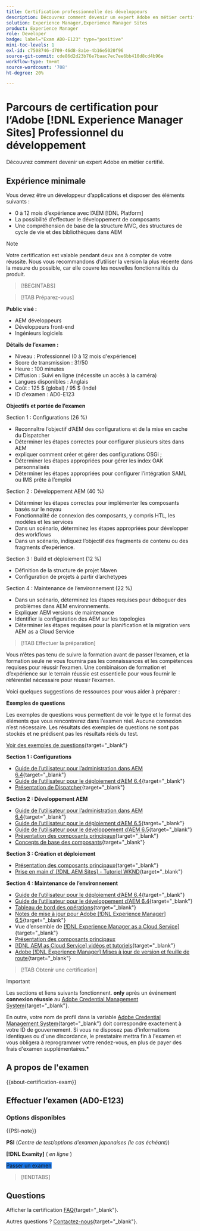 ```yaml
---
title: Certification professionnelle des développeurs
description: Découvrez comment devenir un expert Adobe en métier certifié en [!DNL Experience Manager Sites].
solution: Experience Manager,Experience Manager Sites
product: Experience Manager
role: Developer
badge: label="Exam AD0-E123" type="positive"
mini-toc-levels: 1
exl-id: c7508746-d709-46d8-8a1e-4b16e5020f96
source-git-commit: cde86d2d23b76e7baac7ec7ee6bb410d8cd4b96e
workflow-type: tm+mt
source-wordcount: '708'
ht-degree: 20%

---
```


# Parcours de certification pour l’Adobe [!DNL Experience Manager Sites] Professionnel du développement

Découvrez comment devenir un expert Adobe en métier certifié.

## Expérience minimale

Vous devez être un développeur d’applications et disposer des éléments suivants :

* 0 à 12 mois d’expérience avec l’AEM [!DNL Platform]
* La possibilité d’effectuer le développement de composants
* Une compréhension de base de la structure MVC, des structures de cycle de vie et des bibliothèques dans AEM

>[!NOTE]
>
>Votre certification est valable pendant deux ans à compter de votre réussite. Nous vous recommandons d’utiliser la version la plus récente dans la mesure du possible, car elle couvre les nouvelles fonctionnalités du produit.

>[!BEGINTABS]

>[!TAB Préparez-vous]

**Public visé :**

* AEM développeurs
* Développeurs front-end
* Ingénieurs logiciels

**Détails de l’examen :**

* Niveau : Professionnel (0 à 12 mois d&#39;expérience)
* Score de transmission : 31/50
* Heure : 100 minutes
* Diffusion : Suivi en ligne (nécessite un accès à la caméra)
* Langues disponibles : Anglais
* Coût : 125 $ (global) / 95 $ (Inde)
* ID d’examen : AD0-E123

**Objectifs et portée de l’examen**

Section 1 : Configurations (26 %)

* Reconnaître l’objectif d’AEM des configurations et de la mise en cache du Dispatcher
* Déterminer les étapes correctes pour configurer plusieurs sites dans AEM
* expliquer comment créer et gérer des configurations OSGi ;
* Déterminer les étapes appropriées pour gérer les index OAK personnalisés
* Déterminer les étapes appropriées pour configurer l’intégration SAML ou IMS prête à l’emploi

Section 2 : Développement AEM (40 %)

* Déterminer les étapes correctes pour implémenter les composants basés sur le noyau
* Fonctionnalité de connexion des composants, y compris HTL, les modèles et les services
* Dans un scénario, déterminez les étapes appropriées pour développer des workflows
* Dans un scénario, indiquez l’objectif des fragments de contenu ou des fragments d’expérience.

Section 3 : Build et déploiement (12 %)

* Définition de la structure de projet Maven
* Configuration de projets à partir d’archetypes

Section 4 : Maintenance de l’environnement (22 %)

* Dans un scénario, déterminez les étapes requises pour déboguer des problèmes dans AEM environnements.
* Expliquer AEM versions de maintenance
* Identifier la configuration des AEM sur les topologies
* Déterminer les étapes requises pour la planification et la migration vers AEM as a Cloud Service

>[!TAB Effectuer la préparation]

Vous n’êtes pas tenu de suivre la formation avant de passer l’examen, et la formation seule ne vous fournira pas les connaissances et les compétences requises pour réussir l’examen. Une combinaison de formation et d’expérience sur le terrain réussie est essentielle pour vous fournir le référentiel nécessaire pour réussir l’examen.

Voici quelques suggestions de ressources pour vous aider à préparer :

**Exemples de questions**

Les exemples de questions vous permettent de voir le type et le format des éléments que vous rencontrerez dans l’examen réel. Aucune connexion n’est nécessaire. Les résultats des exemples de questions ne sont pas stockés et ne prédisent pas les résultats réels du test.

[Voir des exemples de questions](https://scorpion.caveon.com/launchpad/ad3-e123-adobe-experience-manager-sites-developer-professional-sample-questions){target="_blank"}

**Section 1 : Configurations**

* [Guide de l’utilisateur pour l’administration dans AEM 6.4](https://experienceleague.adobe.com/docs/experience-manager-64/administering/home.html?lang=fr){target="_blank"}
* [Guide de l’utilisateur pour le déploiement d’AEM 6.4](https://experienceleague.adobe.com/docs/experience-manager-64/deploying/home.html?lang=fr){target="_blank"}
* [Présentation de Dispatcher](https://docs.adobe.com/content/help/fr-FR/experience-cloud/user-guides/home.translate.html){target="_blank"}

**Section 2 : Développement AEM**

* [Guide de l’utilisateur pour l’administration dans AEM 6.4](https://experienceleague.adobe.com/docs/experience-manager-64/administering/home.html?lang=fr){target="_blank"}
* [Guide de l’utilisateur pour le déploiement d’AEM 6.5](https://experienceleague.adobe.com/docs/experience-manager-65/deploying/home.html?lang=fr){target="_blank"}
* [Guide de l’utilisateur pour le développement d’AEM 6.5](https://experienceleague.adobe.com/docs/experience-manager-65/developing/home.html?lang=fr){target="_blank"}
* [Présentation des composants principaux](https://experienceleague.adobe.com/docs/experience-manager-core-components/using/introduction.html?lang=fr){target="_blank"}
* [Concepts de base des composants](https://experienceleague.adobe.com/docs/experience-manager-learn/getting-started-wknd-tutorial-develop/project-archetype/component-basics.html){target="_blank"}

**Section 3 : Création et déploiement**

* [Présentation des composants principaux](https://experienceleague.adobe.com/docs/experience-manager-core-components/using/introduction.html?lang=fr){target="_blank"}
* [Prise en main d’ [!DNL AEM Sites] - Tutoriel WKND](https://experienceleague.adobe.com/docs/experience-manager-learn/getting-started-wknd-tutorial-develop/overview.html?lang=fr){target="_blank"}


**Section 4 : Maintenance de l’environnement**

* [Guide de l’utilisateur pour le déploiement d’AEM 6.4](https://experienceleague.adobe.com/docs/experience-manager-64/deploying/home.html?lang=fr){target="_blank"}
* [Guide de l’utilisateur pour le développement d’AEM 6.4](https://experienceleague.adobe.com/docs/experience-manager-64/developing/home.html?lang=en){target="_blank"}
* [Tableau de bord des opérations](https://experienceleague.adobe.com/docs/experience-manager-65/administering/operations/operations-dashboard.html?lang=en#automated-maintenance-tasks){target="_blank"}
* [Notes de mise à jour pour Adobe [!DNL Experience Manager] 6,5](https://experienceleague.adobe.com/docs/experience-manager-65/release-notes/service-pack/sp-release-notes.html?lang=fr){target="_blank"}
* Vue d’ensemble de [[!DNL Experience Manager as a Cloud Service] ](https://experienceleague.adobe.com/docs/experience-manager-cloud-service/content/home.html?lang=fr){target="_blank"}
* [Présentation des composants principaux](https://experienceleague.adobe.com/docs/experience-manager-core-components/using/introduction.html?lang=fr)
* [[!DNL AEM as Cloud Service] vidéos et tutoriels](https://experienceleague.adobe.com/docs/experience-manager-learn/cloud-service/overview.html?lang=fr){target="_blank"}
* [Adobe [!DNL Experience Manager] Mises à jour de version et feuille de route](https://experienceleague.adobe.com/docs/experience-manager-release-information/aem-release-updates/home.html?lang=fr){target="_blank"}

>[!TAB Obtenir une certification]

>[!IMPORTANT]
>
>Les sections et liens suivants fonctionnent. **only**  après un événement **connexion réussie** au [Adobe Credential Management System](https://www.certmetrics.com/adobe){target="_blank"}.
>
>En outre, votre nom de profil dans la variable [Adobe Credential Management System](https://www.certmetrics.com/adobe){target="_blank"} doit correspondre exactement à votre ID de gouvernement. Si vous ne disposez pas d&#39;informations identiques ou d&#39;une discordance, le prestataire mettra fin à l&#39;examen et vous obligera à reprogrammer votre rendez-vous, en plus de payer des frais d&#39;examen supplémentaires.*

## A propos de l&#39;examen

{{about-certification-exam}}

## Effectuer l’examen (AD0-E123)

### Options disponibles

{{PSI-note}}

**PSI** (*Centre de test/options d’examen japonaises (le cas échéant)*)

**[!DNL Examity]** ( *en ligne* )

<a href="https://www.certmetrics.com/adobe/candidate/examity_sso.aspx?eid=AD0-E123" target="_blank" class="spectrum-Button spectrum-Button--fill spectrum-Button--accent spectrum-Button--sizeM is-margin-bottom-big-big at-element-click-tracking" style="background-color:#1473E6">

<span class="spectrum-Button-label has-no-wrap">
   Passer un examen
</span>
</a>

>[!ENDTABS]

## Questions

Afficher la certification [FAQ](https://experienceleague.adobe.com/docs/certification/certification/faq.html){target="_blank"}.

Autres questions ? [Contactez-nous](mailto:certif@adobe.com){target="_blank"}.
